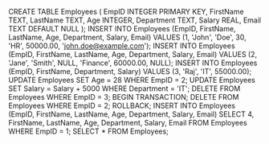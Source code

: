 CREATE TABLE Employees (
    EmpID INTEGER PRIMARY KEY,
    FirstName TEXT,
    LastName TEXT,
    Age INTEGER,
    Department TEXT,
    Salary REAL,
    Email TEXT DEFAULT NULL
);
INSERT INTO Employees (EmpID, FirstName, LastName, Age, Department, Salary, Email)
VALUES (1, 'John', 'Doe', 30, 'HR', 50000.00, 'john.doe@example.com');
INSERT INTO Employees (EmpID, FirstName, LastName, Age, Department, Salary, Email)
VALUES (2, 'Jane', 'Smith', NULL, 'Finance', 60000.00, NULL);
INSERT INTO Employees (EmpID, FirstName, Department, Salary)
VALUES (3, 'Raj', 'IT', 55000.00);
UPDATE Employees
SET Age = 28
WHERE EmpID = 2;
UPDATE Employees
SET Salary = Salary + 5000
WHERE Department = 'IT';
DELETE FROM Employees
WHERE EmpID = 3;
BEGIN TRANSACTION;
DELETE FROM Employees WHERE EmpID = 2;
ROLLBACK;
INSERT INTO Employees (EmpID, FirstName, LastName, Age, Department, Salary, Email)
SELECT 4, FirstName, LastName, Age, Department, Salary, Email
FROM Employees
WHERE EmpID = 1;
SELECT * FROM Employees;
